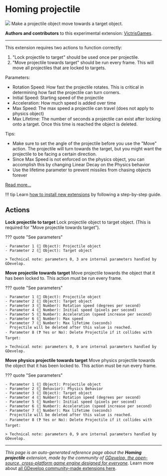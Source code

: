 # Homing projectile

<img src="https://resources.gdevelop-app.com/assets/Icons/rocket-launch.svg" class="extension-icon"></img>
Make a projectile object move towards a target object.

**Authors and contributors** to this experimental extension: [VictrisGames](https://gd.games/VictrisGames).

---

This extension requires two actions to function correctly:
1) "Lock projectile to target" should be used once per projectile. 
2) "Move projectile towards target" should be run every frame.  This will move all projectiles that are locked to targets.

Parameters:

- Rotation Speed: How fast the projectile rotates. This is critical in determining how fast the projectile can turn corners.
- Initial Speed: Starting speed of the projectile
- Acceleration: How much speed is added over time
- Max Speed:  The max speed a projectile can travel (does not apply to physics object)
- Max Lifetime:  The number of seconds a projectile can exist after locking onto a target.  Once this time is reached the object is deleted.

Tips:

- Make sure to set the angle of the projectile before you use the "Move" action.  The projectile will turn towards the target, but you might want the projectile to be facing a certain direction. 
- Since Max Speed is not enforced on the physics object, you can accomplish this by changing Linear Decay on the Physics behavior
- Use the lifetime parameter to prevent missiles from chasing objects forever

[Read more...](https://victrisgames.itch.io/extension-homing-projectile)

!!! tip
    Learn [how to install new extensions](/gdevelop5/extensions/search) by following a step-by-step guide.

## Actions

**Lock projectile to target**
Lock projectile object to target object.  (This is required for "Move projectile towards target").

??? quote "See parameters"

    - Parameter 1 (👾 Object): Projectile object
    - Parameter 2 (👾 Object): Target object

    > Technical note: parameters 0, 3 are internal parameters handled by GDevelop.

**Move projectile towards target**
Move projectile towards the object that it has been locked to.  This action must be run every frame.

??? quote "See parameters"

    - Parameter 1 (👾 Object): Projectile object
    - Parameter 2 (👾 Object): Target object
    - Parameter 3 (🔢 Number): Rotation speed (degrees per second)
    - Parameter 4 (🔢 Number): Initial speed (pixels per second)
    - Parameter 5 (🔢 Number): Acceleration (speed increase per second)
    - Parameter 6 (🔢 Number): Max speed
    - Parameter 7 (🔢 Number): Max lifetime (seconds)
      Projectile will be deleted after this value is reached.
    - Parameter 8 (❓ Yes or No): Delete Projectile if it collides with Target:

    > Technical note: parameters 0, 9 are internal parameters handled by GDevelop.

**Move physics projectile towards target**
Move physics projectile towards the object that it has been locked to.  This action must be run every frame.

??? quote "See parameters"

    - Parameter 1 (👾 Object): Projectile object
    - Parameter 2 (🧩 Behavior): Physics Behavior
    - Parameter 3 (👾 Object): Target object
    - Parameter 4 (🔢 Number): Rotation speed (degrees per second)
    - Parameter 5 (🔢 Number): Initial speed (pixels per second)
    - Parameter 6 (🔢 Number): Acceleration (speed increase per second)
    - Parameter 7 (🔢 Number): Max lifetime (seconds)
      Projectile will be deleted after this value is reached.
    - Parameter 8 (❓ Yes or No): Delete Projectile if it collides with Target:

    > Technical note: parameters 0, 9 are internal parameters handled by GDevelop.




---

*This page is an auto-generated reference page about the **Homing projectile** extension, made by the community of [GDevelop, the open-source, cross-platform game engine designed for everyone](https://gdevelop.io/).* Learn more about [all GDevelop community-made extensions here](/gdevelop5/extensions).